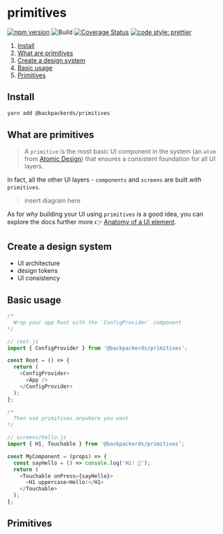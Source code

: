 # primitives

[![npm version](https://img.shields.io/npm/v/@backpackerds/primitives)](https://www.npmjs.com/package/@backpackerds/primitives)
![Build](https://github.com/backpackerds/primitives/workflows/tests/badge.svg)
[![Coverage Status](https://coveralls.io/repos/github/backpackerds/primitives/badge.svg?branch=master)](https://coveralls.io/github/backpackerds/primitives?branch=master)
[![code style: prettier](https://img.shields.io/badge/code_style-prettier-ff69b4.svg)](https://github.com/prettier/prettier)

1. [Install](#Install)
1. [What are primitives](#what-are-primitives)
1. [Create a design system](#create-a-design-system)
1. [Basic usage](#basic-usage)
1. [Primitives](#primitives)

## Install

```bash
yarn add @backpackerds/primitives
```

## What are primitives

> A `primitive` is the most basic UI component in the system (an `atom` from [Atomic Design](http://atomicdesign.bradfrost.com/chapter-2/#atoms)) that ensures a consistent foundation for all UI layers.

In fact, all the other UI layers - `components` and `screens` are built _with_ `primitives`.

> insert diagram here

As for _why_ building your UI using `primitives` is a good idea, you can explore the docs further more 👉 [Anatomy of a UI element](./docs/anatomy-of-a-ui-element.md).

## Create a design system

- UI architecture
- design tokens
- UI consistency

## Basic usage

```js
/*
  Wrap your app Root with the `ConfigProvider` component
*/

// root.js
import { ConfigProvider } from '@backpackerds/primitives';

const Root = () => {
  return (
    <ConfigProvider>
      <App />
    </ConfigProvider>
  );
};

/*
  Then use primitives anywhere you want
*/

// screens/hello.js
import { H1, Touchable } from '@backpackerds/primitives';

const MyComponent = (props) => {
  const sayHello = () => console.log('Hi! 👋');
  return (
    <Touchable onPress={sayHello}>
      <H1 uppercase>Hello!</H1>
    </Touchable>
  );
};
```

## Primitives
